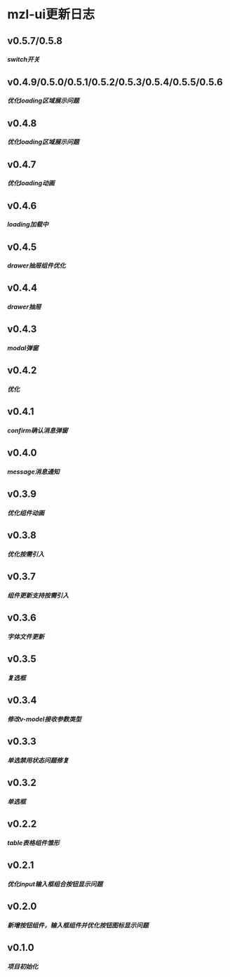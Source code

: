 # mzl-ui更新日志

## v0.5.7/0.5.8
##### switch开关

## v0.4.9/0.5.0/0.5.1/0.5.2/0.5.3/0.5.4/0.5.5/0.5.6
##### 优化loading区域展示问题

## v0.4.8
##### 优化loading区域展示问题

## v0.4.7
##### 优化loading动画

## v0.4.6
##### loading加载中

## v0.4.5
##### drawer抽屉组件优化

## v0.4.4
##### drawer抽屉

## v0.4.3
##### modal弹窗

## v0.4.2
##### 优化

## v0.4.1
##### confirm确认消息弹窗

## v0.4.0
##### message消息通知

## v0.3.9
##### 优化组件动画

## v0.3.8
##### 优化按需引入

## v0.3.7
##### 组件更新支持按需引入

## v0.3.6
##### 字体文件更新

## v0.3.5
##### 复选框

## v0.3.4
##### 修改v-model接收参数类型

## v0.3.3
##### 单选禁用状态问题修复

## v0.3.2
##### 单选框

## v0.2.2
##### table表格组件雏形

## v0.2.1
##### 优化input输入框组合按钮显示问题

## v0.2.0
##### 新增按钮组件，输入框组件并优化按钮图标显示问题


## v0.1.0
##### 项目初始化